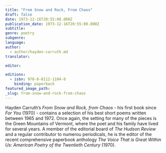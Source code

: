 ```yaml
---
title: "From Snow and Rock, From Chaos"
draft: false
date: 1973-12-16T20:55:00.000Z
publication_date: 1973-12-16T20:55:00.000Z
subtitle:
genre: poetry
subgenre:
language:
author:
  - author/hayden-carruth.md
translator:

editor:

editions:
  - isbn: 978-0-8112-1104-8
    binding: paperback
featured_image_path:
_slug: from-snow-and-rock-from-chaos
---
```


Hayden Carruth’s _From Snow and Rock, from Chaos_ - his first book since _For You_ (1970) - contains a selection of his best short poems written between 1965 and 1972. Once again, the setting for many of the pieces is the Green Mountains of Vermont, where the poet and his family have lived for several years. A member of the editorial board of _The Hudson Review_ and a regular contributor to numerou periodicals, he is the editor of the recent comprehensive paperbook anthology _The Voice That is Great Within Us: American Poetry of the Twentieth Century_ (1970).

